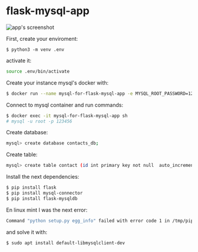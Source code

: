 # flask-mysql-app

![app's screenshot](https://repository-images.githubusercontent.com/208533999/f41d0300-dc05-11e9-87e8-31c7fb0725d3)

First, create your enviroment:
```ssh
$ python3 -m venv .env
```
activate it:
```sh
source .env/bin/activate
```

Create your instance mysql's docker with:
```sh
$ docker run --name mysql-for-flask-mysql-app -e MYSQL_ROOT_PASSWORD=123456 -p 3306:3306 -v ~/workspace/docker-volumes/flask-mysql-db:/var/lib/mysql -d  mysql:8.0
```
Connect to mysql container and run commands:
```sh
$ docker exec -it mysql-for-flask-mysql-app sh
# mysql -u root -p 123456
```
Create database:
```sh
mysql> create database contacts_db;
```
Create table:
```sh
mysql> create table contact (id int primary key not null  auto_increment, fullname varchar(255) not null, phone varchar(12) null, email varchar(255) null);
```
Install the next dependencies:
```sh
$ pip install flask
$ pip install mysql-connector
$ pip install flask-mysqldb
```

En linux mint I was the next error:
```sh
Command "python setup.py egg_info" failed with error code 1 in /tmp/pip-build-hbja_mr7/mysqlclient/
```
and solve it with:
```sh
$ sudo apt install default-libmysqlclient-dev
```
